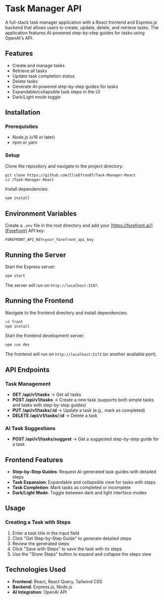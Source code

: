 # Task Manager API

A full-stack task manager application with a React frontend and Express.js backend that allows users to create, update, delete, and retrieve tasks. The application features AI-powered step-by-step guides for tasks using OpenAI's API.

## Features

- Create and manage tasks
- Retrieve all tasks
- Update task completion status
- Delete tasks
- Generate AI-powered step-by-step guides for tasks
- Expandable/collapsible task steps in the UI
- Dark/Light mode toggle

## Installation

### Prerequisites

- Node.js (v16 or later)
- npm or yarn

### Setup

Clone the repository and navigate to the project directory:
```sh
git clone https://github.com/IlieEfros07/Task-Manager-React
cd /Task-Manager-React
```

Install dependencies:
```sh
npm install
```

## Environment Variables

Create a `.env` file in the root directory and add your [https://forefront.ai/](Forefront) API key:
```
FOREFRONT_API_KEY=your_forefront_api_key
```

## Running the Server

Start the Express server:
```sh
npm start
```

The server will run on `http://localhost:3107`.

## Running the Frontend

Navigate to the frontend directory and install dependencies:
```sh
cd front
npm install
```

Start the frontend development server:
```sh
npm run dev
```

The frontend will run on `http://localhost:5173` (or another available port).

## API Endpoints

### Task Management

- **GET /api/v1/tasks** → Get all tasks
- **POST /api/v1/tasks** → Create a new task (supports both simple tasks and tasks with step-by-step guides)
- **PUT /api/v1/tasks/:id** → Update a task (e.g., mark as completed)
- **DELETE /api/v1/tasks/:id** → Delete a task

### AI Task Suggestions

- **POST /api/v1/tasks/suggest** → Get a suggested step-by-step guide for a task

## Frontend Features

- **Step-by-Step Guides**: Request AI-generated task guides with detailed steps
- **Task Expansion**: Expandable and collapsible view for tasks with steps
- **Task Completion**: Mark tasks as completed or incomplete
- **Dark/Light Mode**: Toggle between dark and light interface modes

## Usage

### Creating a Task with Steps

1. Enter a task title in the input field
2. Click "Get Step-by-Step Guide" to generate detailed steps
3. Review the generated steps
4. Click "Save with Steps" to save the task with its steps
5. Use the "Show Steps" button to expand and collapse the steps view


## Technologies Used

- **Frontend**: React, React Query, Tailwind CSS
- **Backend**: Express.js, Node.js
- **AI Integration**: OpenAI API
